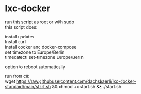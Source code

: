 # lxc-docker

run this script as root or with sudo  
this script does:  
  
install updates  
Install curl  
install docker and docker-compose  
set timezone to Europe/Berlin  
timedatectl set-timezone Europe/Berlin  
  
option to reboot automatically  

run from cli:  
wget https://raw.githubusercontent.com/dachsbaerli/lxc-docker-standard/main/start.sh && chmod +x start.sh && ./start.sh
